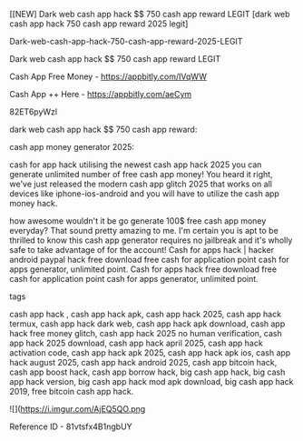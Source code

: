 [[NEW] Dark web cash app hack $$ 750 cash app reward LEGIT [dark web cash app hack 750 cash app reward 2025 legit]

Dark-web-cash-app-hack-750-cash-app-reward-2025-LEGIT

Dark web cash app hack $$ 750 cash app reward LEGIT

Cash App Free Money -  https://appbitly.com/IVqWW


Cash App ++ Here - https://appbitly.com/aeCym


82ET6pyWzl

dark web cash app hack $$ 750 cash app reward:

cash app money generator 2025:

cash for app hack utilising the newest cash app hack 2025 you can generate unlimited number of free cash app money! You heard it right, we've just released the modern cash app glitch 2025 that works on all devices like iphone-ios-android and you will have to utilize the cash app money hack.

how awesome wouldn't it be go generate 100$ free cash app money everyday? That sound pretty amazing to me. I'm certain you is apt to be thrilled to know this cash app generator requires no jailbreak and it's wholly safe to take advantage of for the account! Cash for apps hack | hacker android paypal hack free download free cash for application point cash for apps generator, unlimited point. Cash for apps hack free download free cash for application point cash for apps generator, unlimited point.

tags

cash app hack , cash app hack apk, cash app hack 2025, cash app hack termux, cash app hack dark web, cash app hack apk download, cash app hack free money glitch, cash app hack 2025 no human verification, cash app hack 2025 download, cash app hack april 2025, cash app hack activation code, cash app hack apk 2025, cash app hack apk ios, cash app hack august 2025, cash app hack android 2025, cash app bitcoin hack, cash app boost hack, cash app borrow hack, big cash app hack, big cash app hack version, big cash app hack mod apk download, big cash app hack 2019, free bitcoin cash app hack.

![](https://i.imgur.com/AjEQ5QO.png

Reference ID - 81vtsfx4B1ngbUY